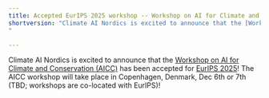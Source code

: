 ```yaml
---
title: Accepted EurIPS 2025 workshop -- Workshop on AI for Climate and Conservation
shortversion: "Climate AI Nordics is excited to announce that the [Workshop on AI for Climate and Conservation (AICC)](https://sites.google.com/g.harvard.edu/aicceurips) has been accepted for [EurIPS 2025](https://eurips.cc/workshops/)! The AICC workshop will take place in Copenhagen, Denmark, Dec 6th or 7th (TBD; workshops are co-located with EurIPS)!
"

---
```


Climate AI Nordics is excited to announce that the [Workshop on AI for Climate and Conservation (AICC)](https://sites.google.com/g.harvard.edu/aicceurips) has been accepted for [EurIPS 2025](https://eurips.cc/workshops/)! The AICC workshop will take place in Copenhagen, Denmark, Dec 6th or 7th (TBD; workshops are co-located with EurIPS)!
